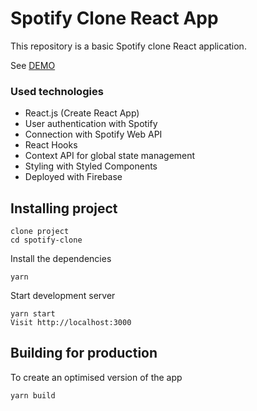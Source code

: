# Spotify Clone React App

This repository is a basic Spotify clone React application.

See [DEMO](https://spotify-clone-473b0.web.app/)

### Used technologies

- React.js (Create React App)
- User authentication with Spotify
- Connection with Spotify Web API
- React Hooks
- Context API for global state management
- Styling with Styled Components
- Deployed with Firebase

## Installing project

```
clone project
cd spotify-clone
```

Install the dependencies

```
yarn
```

Start development server

```
yarn start
Visit http://localhost:3000
```

## Building for production

To create an optimised version of the app

```
yarn build

```

